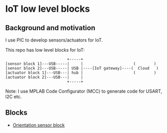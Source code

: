 # IoT low level blocks

## Background and motivation

I use PIC to develop sensors/actuators for IoT.

This repo has low level blocks for IoT:

```
                           +-----+                      
[sensor block 1]---USB-----|     |                      (        )
[sensor block 2]---USB-----| USB |----[IoT gateway]----(  Cloud   )
[actuator block 1]---USB---| hub |                      (        )
[actuator block 2]---USB---|     |
                           +-----+
```

Note: I use MPLAB Code Configurator (MCC) to generate code for USART, I2C etc.

## Blocks

- [Orientation sensor block](./orientation.X)
